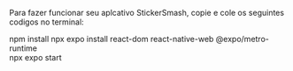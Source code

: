 Para fazer funcionar seu aplcativo StickerSmash, copie e cole os seguintes codigos no terminal:

npm install
npx expo install react-dom react-native-web @expo/metro-runtime  
npx expo start